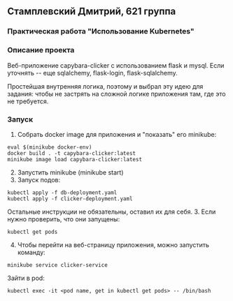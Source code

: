 ## Стамплевский Дмитрий, 621 группа
### Практическая работа "Использование Kubernetes"
### Описание проекта
Веб-приложение capybara-clicker с использованием flask и mysql. 
Если уточнять -- еще sqlalchemy, flask-login, flask-sqlalchemy.

Простейшая внутренняя логика, поэтому и выбрал эту идею для задания: 
чтобы не застрять на сложной логике приложения там, где это не требуется.

### Запуск
1. Собрать docker image для приложения и "показать" его minikube:
```shell
eval $(minikube docker-env)
docker build . -t capybara-clicker:latest
minikube image load capybara-clicker:latest
```
2. Запустить minikube (minikube start)
3. Запуск подов:
```shell
kubectl apply -f db-deployment.yaml
kubectl apply -f clicker-deployment.yaml
```

Остальные инструкции не обязательны, оставил их для себя.
3. Если нужно проверить, что они запущены:
```shell
kubectl get pods
```
4. Чтобы перейти на веб-страницу приложения, можно запустить команду:
```shell
minikube service clicker-service
```

Зайти в pod:
```shell
kubectl exec -it <pod name, get in kubectl get pods> -- /bin/bash
```
